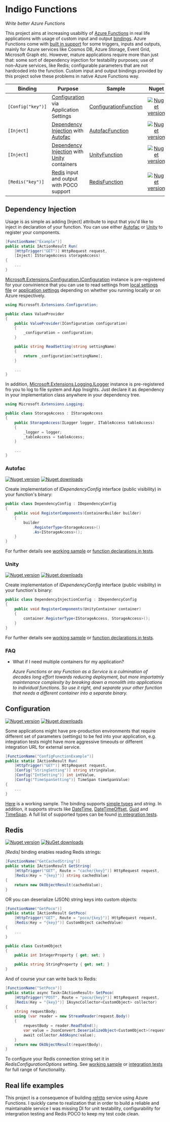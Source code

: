 # Indigo Functions
*Write better Azure Functions*

This project aims at increasing usabiltiy of [Azure Functions](https://azure.microsoft.com/en-us/blog/introducing-azure-functions/) in real life applications with usage of custom input and output [bindings](https://github.com/Azure/azure-webjobs-sdk-extensions/wiki/Binding-Extensions-Overview). Azure Functions come with [built in support](https://docs.microsoft.com/en-us/azure/azure-functions/functions-triggers-bindings) for some triggers, inputs and outputs, mainly for Azure services like Cosmos DB, Azure Storage, Event Grid, Microsoft Graph etc. However, mature applications require more than just that: some sort of dependency injection for testability purposes; use of non-Azure services, like Redis; configurable parameters that are not hardcoded into the function. Custom input and output bindings provided by this project solve these problems in native Azure Functions way.

| Binding | Purpose | Sample | Nuget |
| ------- | ------- | ------ |:-----:|
| ```[Config("key")]``` | [Configuration](#configuration) via Application Settings | [ConfigurationFunction](sample/ConfigurationFunctionSample) | [![Nuget version](https://img.shields.io/nuget/dt/Indigo.Functions.Configuration.svg)](https://www.nuget.org/packages/Indigo.Functions.Configuration) |
| ```[Inject]``` | [Dependency Injection](#dependency-injection) with [Autofac](#autofac) | [AutofacFunction](sample/AutofacFunctionSample) | [![Nuget version](https://img.shields.io/nuget/dt/Indigo.Functions.Autofac.svg)](https://www.nuget.org/packages/Indigo.Functions.Autofac) |
| ```[Inject]``` | [Dependency Injection](#dependency-injection) with [Unity](#unity) containers | [UnityFunction](sample/UnityFunctionSample) |  [![Nuget version](https://img.shields.io/nuget/dt/Indigo.Functions.Unity.svg)](https://www.nuget.org/packages/Indigo.Functions.Unity) |
| ```[Redis("key")]``` | [Redis](#redis) input and output with POCO support | [RedisFunction](sample/RedisFunctionSample) | [![Nuget version](https://img.shields.io/nuget/dt/Indigo.Functions.Redis.svg)](https://www.nuget.org/packages/Indigo.Functions.Redis) |

## Dependency Injection

Usage is as simple as adding [Inject] attribute to input that you'd like to inject in declaration of your function. You can use either [Autofac](#autofac) or [Unity](#unity) to register your components.

```cs
[FunctionName("Example")]
public static IActionResult Run(
    [HttpTrigger("GET")] HttpRequest request,
    [Inject] IStorageAccess storageAccess)
{
    ...
}
```

 [Microsoft.Extensions.Configuration.IConfiguration](https://docs.microsoft.com/en-us/dotnet/api/microsoft.extensions.configuration.iconfiguration) instance is pre-registered for your convinience that you can use to read settings from [local settings file](https://docs.microsoft.com/en-us/azure/azure-functions/functions-run-local#local-settings-file) or [application settings](https://docs.microsoft.com/en-us/azure/azure-functions/functions-how-to-use-azure-function-app-settings#settings) depending on whether you running locally or on Azure respectively.

```cs
using Microsoft.Extensions.Configuration;

public class ValueProvider
{
    public ValueProvider(IConfiguration configuration)
    {
        _configuration = configuration;
    }

    public string ReadSetting(string settingName)
    {
        return _configuration[settingName];
    }

    ...
}
```

 In addition, [Microsoft.Extensions.Logging.ILogger](https://github.com/Azure/azure-functions-host/wiki/ILogger) instance is pre-registered fro you to log to file system and App Insights. Just declare it as dependency in your implementation class anywhere in your dependency tree.

```cs
using Microsoft.Extensions.Logging;

public class StorageAccess : IStorageAccess
{
    public StorageAccess(ILogger logger, ITableAccess tableAccess)
    {
        _logger = logger;
        _tableAccess = tableAccess;
    }

    ...
}
```

### Autofac

[![Nuget version](https://img.shields.io/nuget/v/Indigo.Functions.Autofac.svg)](https://www.nuget.org/packages/Indigo.Functions.Autofac)
[![Nuget downloads](https://img.shields.io/nuget/dt/Indigo.Functions.Autofac.svg)](https://www.nuget.org/packages/Indigo.Functions.Autofac)

Create implementation of *IDependencyConfig* interface (public visibility) in your function's binary:

```cs
public class DependencyConfig : IDependencyConfig
{
    public void RegisterComponents(ContainerBuilder builder)
    {
        builder
            .RegisterType<StorageAccess>()
            .As<IStorageAccess>();
    }
}
```

For further details see [working sample](sample/AutofacFunctionSample) or [function declarations in tests](test/Indigo.Functions.Autofac.IntegrationTests.Target).

### Unity

[![Nuget version](https://img.shields.io/nuget/v/Indigo.Functions.Unity.svg)](https://www.nuget.org/packages/Indigo.Functions.Unity)
[![Nuget downloads](https://img.shields.io/nuget/dt/Indigo.Functions.Unity.svg)](https://www.nuget.org/packages/Indigo.Functions.Unity)

Create implementation of *IDependencyConfig* interface (public visibility) in your function's binary:

```cs
public class DependencyInjectionConfig : IDependencyConfig
{
    public void RegisterComponents(UnityContainer container)
    {
        container.RegisterType<IStorageAccess, StorageAccess>();
    }
}
```

For further details see [working sample](sample/UnityFunctionSample) or [function declarations in tests](test/Indigo.Functions.Unity.IntegrationTests.Target).

### FAQ

* What if I need multiple containers for my application?

    *Azure Functions or any Function as a Service is a culmination of decades long effort towards reducing deployment, but more importatnly maintenance complexity by breaking down a monolith into applications to individual functions. So use it right, and separate your other function that needs a different container into a separate binary.*

## Configuration

[![Nuget version](https://img.shields.io/nuget/v/Indigo.Functions.Configuration.svg)](https://www.nuget.org/packages/Indigo.Functions.Configuration)
[![Nuget downloads](https://img.shields.io/nuget/dt/Indigo.Functions.Configuration.svg)](https://www.nuget.org/packages/Indigo.Functions.Configuration)

Some applications might have pre-production environments that require different set of parameters (settings) to be fed into your application, e.g. integration tests might have more aggressive timeouts or different integration URL for external service.

```cs
[FunctionName("ConfigFunctionExample")]
public static IActionResult Run(
    [HttpTrigger("GET")] HttpRequest request,
    [Config("StringSetting")] string stringValue,
    [Config("IntSetting")] int intValue,
    [Config("TimeSpanSetting")] TimeSpan timeSpanValue)
{
    ...
}
```

[Here](sample/ConfigurationFunctionSample) is a working sample. The binding supports [simple types](https://docs.microsoft.com/en-us/dotnet/csharp/language-reference/keywords/built-in-types-table) and *string*. In addition, it supports structs like [DateTime](https://docs.microsoft.com/en-us/dotnet/api/system.datetime), [DateTimeOffset](https://docs.microsoft.com/en-us/dotnet/api/system.datetimeoffset), [Guid](https://docs.microsoft.com/en-us/dotnet/api/system.guid) and [TimeSpan](https://docs.microsoft.com/en-us/dotnet/api/system.timespan). A full list of supported types can be found [in integration tests](test/Indigo.Functions.Configuration.IntegrationTests.Target/Function.cs).

## Redis

[![Nuget version](https://img.shields.io/nuget/v/Indigo.Functions.Redis.svg)](https://www.nuget.org/packages/Indigo.Functions.Redis)
[![NuGet downloads](https://img.shields.io/nuget/dt/Indigo.Functions.Redis.svg)](https://www.nuget.org/packages/Indigo.Functions.Redis)


*[Redis]* binding enables reading Redis strings:

```cs
[FunctionName("GetCachedString")]
public static IActionResult GetString(
    [HttpTrigger("GET", Route = "cache/{key}")] HttpRequest request,
    [Redis(Key = "{key}")] string cachedValue)
{
    return new OkObjectResult(cachedValue);
}
```

OR you can deserialize (JSON) string keys into custom objects:

```cs
[FunctionName("GetPoco")]
public static IActionResult GetPoco(
    [HttpTrigger("GET", Route = "poco/{key}")] HttpRequest request,
    [Redis(Key = "{key}")] CustomObject cachedValue)
{
    ...
}

public class CustomObject
{
    public int IntegerProperty { get; set; }

    public string StringProperty { get; set; }
}
```

And of course your can write back to Redis:

```cs
[FunctionName("SetPoco")]
public static async Task<IActionResult> SetPoco(
    [HttpTrigger("POST", Route = "poco/{key}")] HttpRequest request,
    [Redis(Key = "{key}")] IAsyncCollector<CustomObject> collector)
{
    string requestBody;
    using (var reader = new StreamReader(request.Body))
    {
        requestBody = reader.ReadToEnd();
        var value = JsonConvert.DeserializeObject<CustomObject>(requestBody);
        await collector.AddAsync(value);
    }
    return new OkObjectResult(requestBody);
}
```

To configure your Redis connection string set it in *RedisConfigurationOptions* setting. See [working sample](sample/RedisFunctionSample) or [integration tests](test/Indigo.Functions.Redis.IntegrationTests.Target) for full range of functionality.

## Real life examples

This project is a consequence of building [rehttp](https://github.com/daulet/rehttp) service using Azure Functions. I quickly came to realization that in order to build a reliable and maintainable service I was missing DI for unit testability, configurability for intergration testing and Redis POCO to keep my test code clean.
